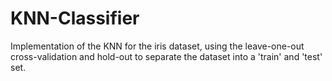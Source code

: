 # KNN-Classifier

Implementation of the KNN for the iris dataset, using the leave-one-out cross-validation and hold-out to separate the dataset into a 'train' and 'test' set.


